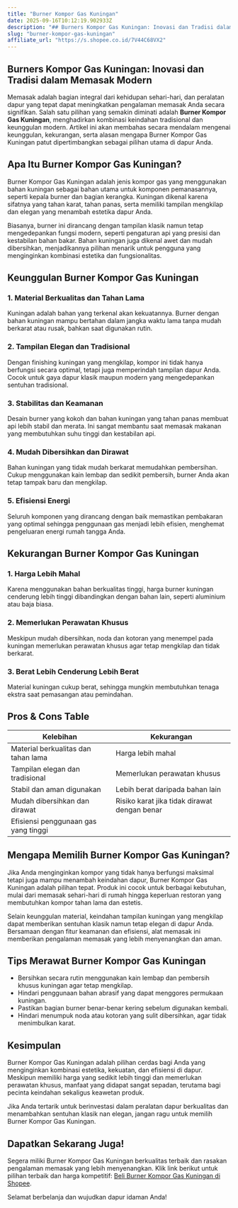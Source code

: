 ```yaml
---
title: "Burner Kompor Gas Kuningan"
date: 2025-09-16T10:12:19.902933Z
description: "## Burners Kompor Gas Kuningan: Inovasi dan Tradisi dalam Memasak Modern..."
slug: "burner-kompor-gas-kuningan"
affiliate_url: "https://s.shopee.co.id/7V44C68VX2"
---
```

## Burners Kompor Gas Kuningan: Inovasi dan Tradisi dalam Memasak Modern

Memasak adalah bagian integral dari kehidupan sehari-hari, dan peralatan dapur yang tepat dapat meningkatkan pengalaman memasak Anda secara signifikan. Salah satu pilihan yang semakin diminati adalah **Burner Kompor Gas Kuningan**, menghadirkan kombinasi keindahan tradisional dan keunggulan modern. Artikel ini akan membahas secara mendalam mengenai keunggulan, kekurangan, serta alasan mengapa Burner Kompor Gas Kuningan patut dipertimbangkan sebagai pilihan utama di dapur Anda.

## Apa Itu Burner Kompor Gas Kuningan?

Burner Kompor Gas Kuningan adalah jenis kompor gas yang menggunakan bahan kuningan sebagai bahan utama untuk komponen pemanasannya, seperti kepala burner dan bagian kerangka. Kuningan dikenal karena sifatnya yang tahan karat, tahan panas, serta memiliki tampilan mengkilap dan elegan yang menambah estetika dapur Anda.

Biasanya, burner ini dirancang dengan tampilan klasik namun tetap mengedepankan fungsi modern, seperti pengaturan api yang presisi dan kestabilan bahan bakar. Bahan kuningan juga dikenal awet dan mudah dibersihkan, menjadikannya pilihan menarik untuk pengguna yang menginginkan kombinasi estetika dan fungsionalitas.

## Keunggulan Burner Kompor Gas Kuningan

### 1. Material Berkualitas dan Tahan Lama  
Kuningan adalah bahan yang terkenal akan kekuatannya. Burner dengan bahan kuningan mampu bertahan dalam jangka waktu lama tanpa mudah berkarat atau rusak, bahkan saat digunakan rutin.

### 2. Tampilan Elegan dan Tradisional  
Dengan finishing kuningan yang mengkilap, kompor ini tidak hanya berfungsi secara optimal, tetapi juga memperindah tampilan dapur Anda. Cocok untuk gaya dapur klasik maupun modern yang mengedepankan sentuhan tradisional.

### 3. Stabilitas dan Keamanan  
Desain burner yang kokoh dan bahan kuningan yang tahan panas membuat api lebih stabil dan merata. Ini sangat membantu saat memasak makanan yang membutuhkan suhu tinggi dan kestabilan api.

### 4. Mudah Dibersihkan dan Dirawat  
Bahan kuningan yang tidak mudah berkarat memudahkan pembersihan. Cukup menggunakan kain lembap dan sedikit pembersih, burner Anda akan tetap tampak baru dan mengkilap.

### 5. Efisiensi Energi  
Seluruh komponen yang dirancang dengan baik memastikan pembakaran yang optimal sehingga penggunaan gas menjadi lebih efisien, menghemat pengeluaran energi rumah tangga Anda.

## Kekurangan Burner Kompor Gas Kuningan

### 1. Harga Lebih Mahal  
Karena menggunakan bahan berkualitas tinggi, harga burner kuningan cenderung lebih tinggi dibandingkan dengan bahan lain, seperti aluminium atau baja biasa.

### 2. Memerlukan Perawatan Khusus  
Meskipun mudah dibersihkan, noda dan kotoran yang menempel pada kuningan memerlukan perawatan khusus agar tetap mengkilap dan tidak berkarat.

### 3. Berat Lebih Cenderung Lebih Berat  
Material kuningan cukup berat, sehingga mungkin membutuhkan tenaga ekstra saat pemasangan atau pemindahan.

## Pros & Cons Table

| Kelebihan                                   | Kekurangan                               |
|----------------------------------------------|------------------------------------------|
| Material berkualitas dan tahan lama        | Harga lebih mahal                      |
| Tampilan elegan dan tradisional           | Memerlukan perawatan khusus            |
| Stabil dan aman digunakan                 | Lebih berat daripada bahan lain       |
| Mudah dibersihkan dan dirawat             | Risiko karat jika tidak dirawat dengan benar |
| Efisiensi penggunaan gas yang tinggi       |                                         |

## Mengapa Memilih Burner Kompor Gas Kuningan?

Jika Anda menginginkan kompor yang tidak hanya berfungsi maksimal tetapi juga mampu menambah keindahan dapur, Burner Kompor Gas Kuningan adalah pilihan tepat. Produk ini cocok untuk berbagai kebutuhan, mulai dari memasak sehari-hari di rumah hingga keperluan restoran yang membutuhkan kompor tahan lama dan estetis.

Selain keunggulan material, keindahan tampilan kuningan yang mengkilap dapat memberikan sentuhan klasik namun tetap elegan di dapur Anda. Bersamaan dengan fitur keamanan dan efisiensi, alat memasak ini memberikan pengalaman memasak yang lebih menyenangkan dan aman.

## Tips Merawat Burner Kompor Gas Kuningan

- Bersihkan secara rutin menggunakan kain lembap dan pembersih khusus kuningan agar tetap mengkilap.
- Hindari penggunaan bahan abrasif yang dapat menggores permukaan kuningan.
- Pastikan bagian burner benar-benar kering sebelum digunakan kembali.
- Hindari menumpuk noda atau kotoran yang sulit dibersihkan, agar tidak menimbulkan karat.

## Kesimpulan

Burner Kompor Gas Kuningan adalah pilihan cerdas bagi Anda yang menginginkan kombinasi estetika, kekuatan, dan efisiensi di dapur. Meskipun memiliki harga yang sedikit lebih tinggi dan memerlukan perawatan khusus, manfaat yang didapat sangat sepadan, terutama bagi pecinta keindahan sekaligus keawetan produk.

Jika Anda tertarik untuk berinvestasi dalam peralatan dapur berkualitas dan menambahkan sentuhan klasik nan elegan, jangan ragu untuk memilih Burner Kompor Gas Kuningan.

## Dapatkan Sekarang Juga!

Segera miliki Burner Kompor Gas Kuningan berkualitas terbaik dan rasakan pengalaman memasak yang lebih menyenangkan. Klik link berikut untuk pilihan terbaik dan harga kompetitif: [Beli Burner Kompor Gas Kuningan di Shopee](https://s.shopee.co.id/7V44C68VX2).

Selamat berbelanja dan wujudkan dapur idaman Anda!